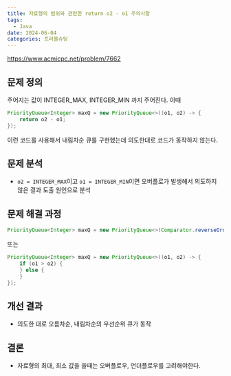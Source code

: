 ```yaml
---
title: 자료형의 범위와 관련한 return o2 - o1 주의사항
tags:
  - Java
date: 2024-06-04
categories: 트러블슈팅
---
```


https://www.acmicpc.net/problem/7662

## 문제 정의

주어지는 값이 INTEGER_MAX, INTEGER_MIN 까지 주어진다. 이때

```java
PriorityQueue<Integer> maxQ = new PriorityQueue<>((o1, o2) -> {
    return o2 - o1;
});
```

이런 코드를 사용해서 내림차순 큐를 구현했는데 의도한대로 코드가 동작하지 않는다.

## 문제 분석

- `o2 = INTEGER_MAX`이고 `o1 = INTEGER_MIN`이면 오버플로가 발생해서 의도하지 않은 결과 도출 원인으로 분석

## 문제 해결 과정

```java
PriorityQueue<Integer> maxQ = new PriorityQueue<>(Comparator.reverseOrder());
```

또는

```java
PriorityQueue<Integer> maxQ = new PriorityQueue<>((o1, o2) -> {
    if (o1 > o2) {
    } else {
    }
});
```

## 개선 결과

- 의도한 대로 오름차순, 내림차순의 우선순위 큐가 동작

## 결론

- 자료형의 최대, 최소 값을 쓸때는 오버플로우, 언더플로우를 고려해야한다.